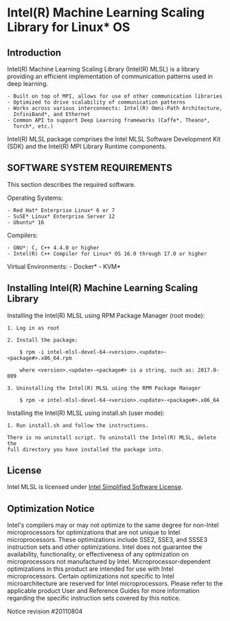 # Intel(R) Machine Learning Scaling Library for Linux* OS
## Introduction ##
Intel(R) Machine Learning Scaling Library (Intel(R) MLSL) is a library providing
an efficient implementation of communication patterns used in deep learning.

    - Built on top of MPI, allows for use of other communication libraries
    - Optimized to drive scalability of communication patterns
    - Works across various interconnects: Intel(R) Omni-Path Architecture,
      InfiniBand*, and Ethernet
    - Common API to support Deep Learning frameworks (Caffe*, Theano*,
      Torch*, etc.)

Intel(R) MLSL package comprises the Intel MLSL Software Development Kit (SDK)
and the Intel(R) MPI Library Runtime components.
## SOFTWARE SYSTEM REQUIREMENTS ##
This section describes the required software.

Operating Systems:

    - Red Hat* Enterprise Linux* 6 or 7
    - SuSE* Linux* Enterprise Server 12
    - Ubuntu* 16

Compilers:

    - GNU*: C, C++ 4.4.0 or higher
    - Intel(R) C++ Compiler for Linux* OS 16.0 through 17.0 or higher

Virtual Environments:
    - Docker*
    - KVM*
## Installing Intel(R) Machine Learning Scaling Library ##
Installing the Intel(R) MLSL using RPM Package Manager (root mode):

    1. Log in as root

    2. Install the package:

        $ rpm -i intel-mlsl-devel-64-<version>.<update>-<package#>.x86_64.rpm

        where <version>.<update>-<package#> is a string, such as: 2017.0-009

    3. Uninstalling the Intel(R) MLSL using the RPM Package Manager

        $ rpm -e intel-mlsl-devel-64-<version>.<update>-<package#>.x86_64

Installing the Intel(R) MLSL using install.sh (user mode):

    1. Run install.sh and follow the instructions.

    There is no uninstall script. To uninstall the Intel(R) MLSL, delete the
    full directory you have installed the package into.
## License ##
Intel MLSL is licensed under [Intel Simplified Software License](https://github.com/01org/MLSL/blob/master/LICENSE).
## Optimization Notice ##
Intel's compilers may or may not optimize to the same degree for non-Intel
microprocessors for optimizations that are not unique to Intel microprocessors.
These optimizations include SSE2, SSE3, and SSSE3 instruction sets and other
optimizations. Intel does not guarantee the availability, functionality, or
effectiveness of any optimization on microprocessors not manufactured by Intel.
Microprocessor-dependent optimizations in this product are intended for use 
with Intel microprocessors. Certain optimizations not specific to Intel 
microarchitecture are reserved for Intel microprocessors. Please refer to the 
applicable product User and Reference Guides for more information regarding the
specific instruction sets covered by this notice.

Notice revision #20110804
